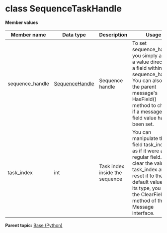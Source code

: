 # class SequenceTaskHandle

 **Member values** 

|Member name|Data type|Description|Usage|
|-----------|---------|-----------|-----|
|sequence\_handle| [SequenceHandle](SequenceHandle.md#)|Sequence handle|To set sequence\_handle, you simply assign a value directly to a field within sequence\_handle. You can also use the parent message's HasField\(\) method to check if a message type field value has been set.|
|task\_index|int|Task index inside the sequence|You can manipulate the field task\_index as if it were a regular field. To clear the value of task\_index and reset it to the default value for its type, you call the ClearField\(\) method of the Message interface.|

**Parent topic:** [Base \(Python\)](../../summary_pages/Base.md)

